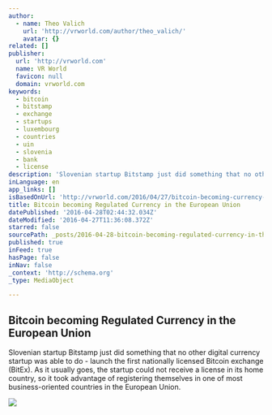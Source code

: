 ```yaml
---
author:
  - name: Theo Valich
    url: 'http://vrworld.com/author/theo_valich/'
    avatar: {}
related: []
publisher:
  url: 'http://vrworld.com'
  name: VR World
  favicon: null
  domain: vrworld.com
keywords:
  - bitcoin
  - bitstamp
  - exchange
  - startups
  - luxembourg
  - countries
  - uin
  - slovenia
  - bank
  - license
description: 'Slovenian startup Bitstamp just did something that no other digital currency startup was able to do - launch the first nationally licensed Bitcoin exchange (BitEx). As it usually goes, the startup could not receive a license in its home country, so it took advantage of registering themselves in one of most business-oriented countries in the European Union.'
inLanguage: en
app_links: []
isBasedOnUrl: 'http://vrworld.com/2016/04/27/bitcoin-becoming-currency-european-union/'
title: Bitcoin becoming Regulated Currency in the European Union
datePublished: '2016-04-28T02:44:32.034Z'
dateModified: '2016-04-27T11:36:08.372Z'
starred: false
sourcePath: _posts/2016-04-28-bitcoin-becoming-regulated-currency-in-the-european-union.md
published: true
inFeed: true
hasPage: false
inNav: false
_context: 'http://schema.org'
_type: MediaObject

---
```

<article style=""><h1>Bitcoin becoming Regulated Currency in the European Union</h1><p>Slovenian startup Bitstamp just did something that no other digital currency startup was able to do - launch the first nationally licensed Bitcoin exchange (BitEx). As it usually goes, the startup could not receive a license in its home country, so it took advantage of registering themselves in one of most business-oriented countries in the European Union.</p><img src="http://bi9he1w7hz8qbnm2zl0hd171.wpengine.netdna-cdn.com/wp-content/uploads/2014/09/Bitcoin.jpg" /></article>